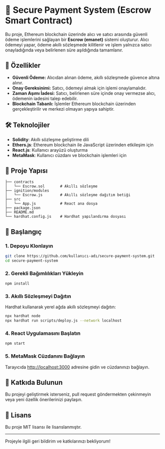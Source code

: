 # 🚀 Secure Payment System (Escrow Smart Contract)

Bu proje, Ethereum blockchain üzerinde alıcı ve satıcı arasında güvenli ödeme işlemlerini sağlayan bir **Escrow (emanet)** sistemi oluşturur. Alıcı ödemeyi yapar, ödeme akıllı sözleşmede kilitlenir ve işlem yalnızca satıcı onayladığında veya belirlenen süre aşıldığında tamamlanır.

## 📑 Özellikler

- **Güvenli Ödeme:** Alıcıdan alınan ödeme, akıllı sözleşmede güvence altına alınır.
- **Onay Gereksinimi:** Satıcı, ödemeyi almak için işlemi onaylamalıdır.
- **Zaman Aşımı İadesi:** Satıcı, belirlenen süre içinde onay vermezse alıcı, ödemenin iadesini talep edebilir.
- **Blockchain Tabanlı:** İşlemler Ethereum blockchain üzerinden gerçekleştirilir ve merkezi olmayan yapıya sahiptir.

## 🛠️ Teknolojiler

- **Solidity**: Akıllı sözleşme geliştirme dili
- **Ethers.js**: Ethereum blockchain ile JavaScript üzerinden etkileşim için
- **React.js**: Kullanıcı arayüzü oluşturma
- **MetaMask**: Kullanıcı cüzdanı ve blockchain işlemleri için

## 📂 Proje Yapısı

```
├── contracts
│   └── Escrow.sol       # Akıllı sözleşme
├── ignition/modules
│   └── Escrow.js        # Akıllı sözleşme dağıtım betiği
├── src
│   └── App.js           # React ana dosya
├── package.json
├── README.md
└── hardhat.config.js    # Hardhat yapılandırma dosyası
```

## 🚀 Başlangıç

### 1. Depoyu Klonlayın

```bash
git clone https://github.com/kullanıcı-adı/secure-payment-system.git
cd secure-payment-system
```

### 2. Gerekli Bağımlılıkları Yükleyin

```bash
npm install
```

### 3. Akıllı Sözleşmeyi Dağıtın

Hardhat kullanarak yerel ağda akıllı sözleşmeyi dağıtın:

```bash
npx hardhat node
npx hardhat run scripts/deploy.js --network localhost
```

### 4. React Uygulamasını Başlatın

```bash
npm start
```

### 5. MetaMask Cüzdanını Bağlayın

Tarayıcıda [http://localhost:3000](http://localhost:3000) adresine gidin ve cüzdanınızı bağlayın.

## 🤝 Katkıda Bulunun

Bu projeyi geliştirmek isterseniz, pull request göndermekten çekinmeyin veya yeni özellik önerilerinizi paylaşın.

## 📄 Lisans

Bu proje MIT lisansı ile lisanslanmıştır.

--- 

Projeyle ilgili geri bildirim ve katkılarınızı bekliyorum!
